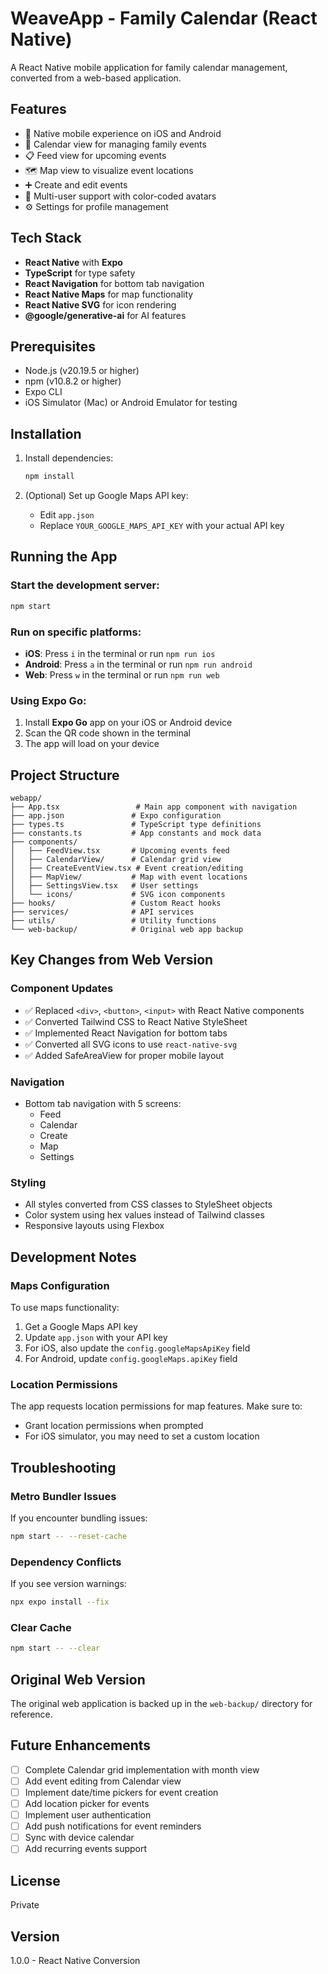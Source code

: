 # WeaveApp - Family Calendar (React Native)

A React Native mobile application for family calendar management, converted from a web-based application.

## Features

- 📱 Native mobile experience on iOS and Android
- 📅 Calendar view for managing family events
- 📋 Feed view for upcoming events
- 🗺️ Map view to visualize event locations
- ➕ Create and edit events
- 👥 Multi-user support with color-coded avatars
- ⚙️ Settings for profile management

## Tech Stack

- **React Native** with **Expo**
- **TypeScript** for type safety
- **React Navigation** for bottom tab navigation
- **React Native Maps** for map functionality
- **React Native SVG** for icon rendering
- **@google/generative-ai** for AI features

## Prerequisites

- Node.js (v20.19.5 or higher)
- npm (v10.8.2 or higher)
- Expo CLI
- iOS Simulator (Mac) or Android Emulator for testing

## Installation

1. Install dependencies:
   ```bash
   npm install
   ```

2. (Optional) Set up Google Maps API key:
   - Edit `app.json`
   - Replace `YOUR_GOOGLE_MAPS_API_KEY` with your actual API key

## Running the App

### Start the development server:
```bash
npm start
```

### Run on specific platforms:

- **iOS**: Press `i` in the terminal or run `npm run ios`
- **Android**: Press `a` in the terminal or run `npm run android`
- **Web**: Press `w` in the terminal or run `npm run web`

### Using Expo Go:
1. Install **Expo Go** app on your iOS or Android device
2. Scan the QR code shown in the terminal
3. The app will load on your device

## Project Structure

```
webapp/
├── App.tsx                 # Main app component with navigation
├── app.json               # Expo configuration
├── types.ts               # TypeScript type definitions
├── constants.ts           # App constants and mock data
├── components/
│   ├── FeedView.tsx       # Upcoming events feed
│   ├── CalendarView/      # Calendar grid view
│   ├── CreateEventView.tsx # Event creation/editing
│   ├── MapView/           # Map with event locations
│   ├── SettingsView.tsx   # User settings
│   └── icons/             # SVG icon components
├── hooks/                 # Custom React hooks
├── services/              # API services
├── utils/                 # Utility functions
└── web-backup/            # Original web app backup
```

## Key Changes from Web Version

### Component Updates
- ✅ Replaced `<div>`, `<button>`, `<input>` with React Native components
- ✅ Converted Tailwind CSS to React Native StyleSheet
- ✅ Implemented React Navigation for bottom tabs
- ✅ Converted all SVG icons to use `react-native-svg`
- ✅ Added SafeAreaView for proper mobile layout

### Navigation
- Bottom tab navigation with 5 screens:
  - Feed
  - Calendar
  - Create
  - Map
  - Settings

### Styling
- All styles converted from CSS classes to StyleSheet objects
- Color system using hex values instead of Tailwind classes
- Responsive layouts using Flexbox

## Development Notes

### Maps Configuration
To use maps functionality:
1. Get a Google Maps API key
2. Update `app.json` with your API key
3. For iOS, also update the `config.googleMapsApiKey` field
4. For Android, update `config.googleMaps.apiKey` field

### Location Permissions
The app requests location permissions for map features. Make sure to:
- Grant location permissions when prompted
- For iOS simulator, you may need to set a custom location

## Troubleshooting

### Metro Bundler Issues
If you encounter bundling issues:
```bash
npm start -- --reset-cache
```

### Dependency Conflicts
If you see version warnings:
```bash
npx expo install --fix
```

### Clear Cache
```bash
npm start -- --clear
```

## Original Web Version

The original web application is backed up in the `web-backup/` directory for reference.

## Future Enhancements

- [ ] Complete Calendar grid implementation with month view
- [ ] Add event editing from Calendar view
- [ ] Implement date/time pickers for event creation
- [ ] Add location picker for events
- [ ] Implement user authentication
- [ ] Add push notifications for event reminders
- [ ] Sync with device calendar
- [ ] Add recurring events support

## License

Private

## Version

1.0.0 - React Native Conversion
